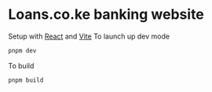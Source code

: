 # Loans.co.ke banking website

Setup with [React]() and [Vite]() 
To launch up dev mode
```sh
pnpm dev
```
To build
```sh
pnpm build
```